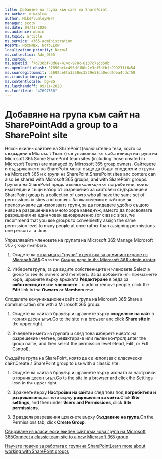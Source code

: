 ```yaml
---
title: Добавяне на група към сайт на SharePoint
ms.author: mikeplum
author: MikePlumleyMSFT
manager: scotv
ms.date: 04/21/2020
ms.audience: Admin
ms.topic: article
ms.service: o365-administration
ROBOTS: NOINDEX, NOFOLLOW
localization_priority: Normal
ms.collection: Adm_O365
ms.custom: ''
ms.assetid: f7d730bf-0d6e-424c-970c-6137c71cb50b
ms.openlocfilehash: 07850bc8c496df180d2e3c85dfbfc999231f6a54
ms.sourcegitcommit: c6692ce0fa1358ec3529e59ca0ecdfdea4cdc759
ms.translationtype: MT
ms.contentlocale: bg-BG
ms.lasthandoff: 09/14/2020
ms.locfileid: "47697330"
---
```

# <a name="add-a-group-to-a-sharepoint-site"></a><span data-ttu-id="f9668-102">Добавяне на група към сайт на SharePoint</span><span class="sxs-lookup"><span data-stu-id="f9668-102">Add a group to a SharePoint site</span></span>

<span data-ttu-id="f9668-103">Някои екипни сайтове на SharePoint (включително тези, които са създадени в Microsoft Teams) се управляват от собственици на група на Microsoft 365.</span><span class="sxs-lookup"><span data-stu-id="f9668-103">Some SharePoint team sites (including those created in Microsoft Teams) are managed by Microsoft 365 group owners.</span></span> <span data-ttu-id="f9668-104">Сайтовете и съдържанието на SharePoint могат също да бъдат споделени с групи на Microsoft 365 и с групи на SharePoint.</span><span class="sxs-lookup"><span data-stu-id="f9668-104">SharePoint sites and content can also be shared with Microsoft 365 groups, and with SharePoint groups.</span></span> <span data-ttu-id="f9668-105">Групата на SharePoint представлява колекция от потребители, които имат един и същи набор от разрешения за сайтове и съдържание.</span><span class="sxs-lookup"><span data-stu-id="f9668-105">A SharePoint group is a collection of users who all have the same set of permissions to sites and content.</span></span> <span data-ttu-id="f9668-106">За класическите сайтове ви препоръчваме да използвате групи, за да придадете удобно същото ниво на разрешение на много хора наведнъж, вместо да присвоявате разрешения на един човек едновременно.</span><span class="sxs-lookup"><span data-stu-id="f9668-106">For classic sites, we recommend that you use groups to conveniently assign the same permission level to many people at once rather than assigning permissions one person at a time.</span></span>
  
<span data-ttu-id="f9668-107">Управлявайте членовете на групата на Microsoft 365:</span><span class="sxs-lookup"><span data-stu-id="f9668-107">Manage Microsoft 365 group members:</span></span>
  
1. <span data-ttu-id="f9668-108">Отидете на [страницата "групи" в центъра за администриране на Microsoft 365](https://portal.office.com/adminportal/home#/groups).</span><span class="sxs-lookup"><span data-stu-id="f9668-108">Go to the [Groups page in the Microsoft 365 admin center](https://portal.office.com/adminportal/home#/groups).</span></span>
    
2. <span data-ttu-id="f9668-109">Изберете група, за да видите собствениците и членовете.</span><span class="sxs-lookup"><span data-stu-id="f9668-109">Select a group to see its owners and members.</span></span> <span data-ttu-id="f9668-110">За да добавите или премахнете хора, щракнете върху връзката **Редактиране** в реда за **собствениците** или **членовете** .</span><span class="sxs-lookup"><span data-stu-id="f9668-110">To add or remove people, click the **Edit** link in the **Owners** or **Members** row.</span></span> 
    
<span data-ttu-id="f9668-111">Споделете комуникационен сайт с група на Microsoft 365:</span><span class="sxs-lookup"><span data-stu-id="f9668-111">Share a communication site with a Microsoft 365 group:</span></span>
  
1. <span data-ttu-id="f9668-112">Отидете на сайта в браузър и щракнете върху **споделяне на сайт** в горния десен ъгъл.</span><span class="sxs-lookup"><span data-stu-id="f9668-112">Go to the site in a browser and click **Share site** in the upper right.</span></span> 
    
2. <span data-ttu-id="f9668-113">Въведете името на групата и след това изберете нивото на разрешение (четене, редактиране или пълен контрол).</span><span class="sxs-lookup"><span data-stu-id="f9668-113">Enter the group name, and then select the permission level (Read, Edit, or Full Control).</span></span>
    
<span data-ttu-id="f9668-114">Създайте група на SharePoint, която да се използва с класически сайт:</span><span class="sxs-lookup"><span data-stu-id="f9668-114">Create a SharePoint group to use with a classic site:</span></span>
  
1. <span data-ttu-id="f9668-115">Отидете на сайта в браузър и щракнете върху иконата за настройки в горния десен ъгъл.</span><span class="sxs-lookup"><span data-stu-id="f9668-115">Go to the site in a browser and click the Settings icon in the upper right.</span></span>
    
2. <span data-ttu-id="f9668-116">Щракнете върху **Настройки на сайта**и след това под **потребители и разрешения**щракнете върху **разрешения за сайта**.</span><span class="sxs-lookup"><span data-stu-id="f9668-116">Click **Site settings**, and then under **Users and Permissions**, click **Site permissions**.</span></span>
    
3. <span data-ttu-id="f9668-117">В раздела разрешения щракнете върху **Създаване на група**.</span><span class="sxs-lookup"><span data-stu-id="f9668-117">On the Permissions tab, click **Create Group**.</span></span>
    
[<span data-ttu-id="f9668-118">Свързване на класически екипен сайт към нова група на Microsoft 365</span><span class="sxs-lookup"><span data-stu-id="f9668-118">Connect a classic team site to a new Microsoft 365 group</span></span>](https://go.microsoft.com/fwlink/?linkid=2008654)
  
[<span data-ttu-id="f9668-119">Научете повече за работата с групи на SharePoint</span><span class="sxs-lookup"><span data-stu-id="f9668-119">Learn more about working with SharePoint groups</span></span>](https://go.microsoft.com/fwlink/?linkid=874658)
  

